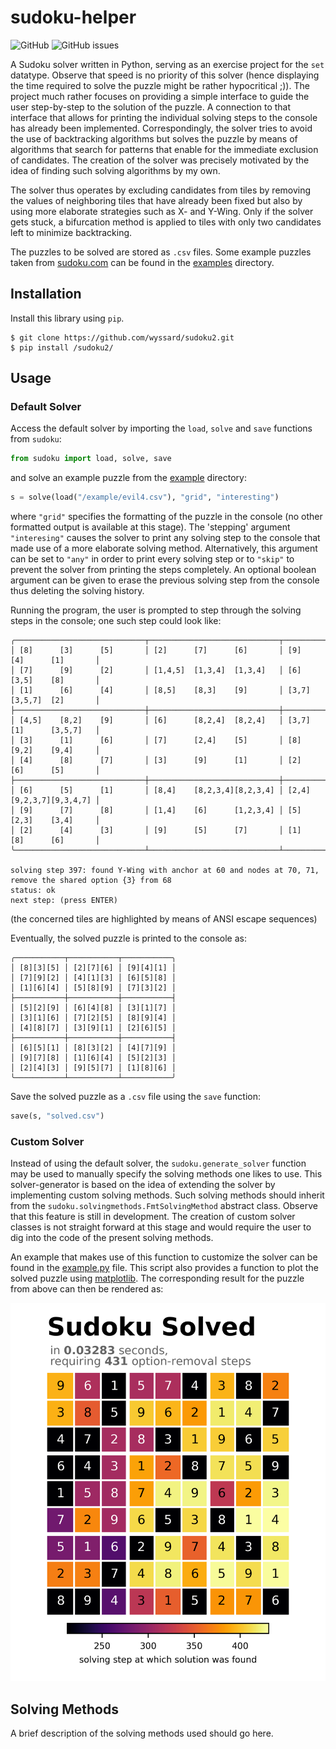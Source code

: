 # sudoku-helper

![GitHub](https://img.shields.io/github/license/wyssard/sudoku2) 
![GitHub issues](https://img.shields.io/github/issues/wyssard/sudoku2)


A Sudoku solver written in Python, serving as an exercise project for the `set` datatype. Observe that speed is no priority of this solver (hence displaying the time required to solve the puzzle might be rather hypocritical ;)). The project much rather focuses on providing a simple interface to guide the user step-by-step to the solution of the puzzle. A connection to that interface that allows for printing the individual solving steps to the console has already been implemented. Correspondingly, the solver tries to avoid the use of backtracking algorithms but solves the puzzle by means of algorithms that search for patterns that enable for the immediate exclusion of candidates. The creation of the solver was precisely motivated by the idea of finding such solving algorithms by my own.

The solver thus operates by excluding candidates from tiles by removing the values of neighboring tiles that have already been fixed but also by using more elaborate strategies such as X- and Y-Wing. Only if the solver gets stuck, a bifurcation method is applied to tiles with only two candidates left to minimize backtracking. 

The puzzles to be solved are stored as `.csv` files. Some example puzzles taken from [sudoku.com](https://www.sudoku.com) can be found in the [examples](/examples/) directory.



## Installation

Install this library using `pip`.

```shell
$ git clone https://github.com/wyssard/sudoku2.git
$ pip install /sudoku2/
```

## Usage

### Default Solver

Access the default solver by importing the `load`, `solve` and `save` functions from `sudoku`:

```python
from sudoku import load, solve, save 
```

and solve an example puzzle from the [example](/examples/) directory:

```python
s = solve(load("/example/evil4.csv"), "grid", "interesting")
```

where `"grid"` specifies the formatting of the puzzle in the console (no other formatted output is available at this stage). The 'stepping' argument `"interesing"` causes the solver to print any solving step to the console that made use of a more elaborate solving method. Alternatively, this argument can be set to `"any"` in order to print every solving step or to `"skip"` to prevent the solver from printing the steps completely. An optional boolean argument can be given to erase the previous solving step from the console thus deleting the solving history.

Running the program, the user is prompted to step through the solving steps in the console; one such step could look like:

```shell
╭─────────────────────────────┬─────────────────────────────┬─────────────────────────────╮
│ [8]      [3]      [5]       │ [2]      [7]      [6]       │ [9]      [4]      [1]       │
│ [7]      [9]      [2]       │ [1,4,5]  [1,3,4]  [1,3,4]   │ [6]      [3,5]    [8]       │
│ [1]      [6]      [4]       │ [8,5]    [8,3]    [9]       │ [3,7]    [3,5,7]  [2]       │
├─────────────────────────────┼─────────────────────────────┼─────────────────────────────┤
│ [4,5]    [8,2]    [9]       │ [6]      [8,2,4]  [8,2,4]   │ [3,7]    [1]      [3,5,7]   │
│ [3]      [1]      [6]       │ [7]      [2,4]    [5]       │ [8]      [9,2]    [9,4]     │
│ [4]      [8]      [7]       │ [3]      [9]      [1]       │ [2]      [6]      [5]       │
├─────────────────────────────┼─────────────────────────────┼─────────────────────────────┤
│ [6]      [5]      [1]       │ [8,4]    [8,2,3,4][8,2,3,4] │ [2,4]    [9,2,3,7][9,3,4,7] │
│ [9]      [7]      [8]       │ [1,4]    [6]      [1,2,3,4] │ [5]      [2,3]    [3,4]     │
│ [2]      [4]      [3]       │ [9]      [5]      [7]       │ [1]      [8]      [6]       │
╰─────────────────────────────┴─────────────────────────────┴─────────────────────────────╯

solving step 397: found Y-Wing with anchor at 60 and nodes at 70, 71, remove the shared option {3} from 68
status: ok
next step: (press ENTER)
```

(the concerned tiles are highlighted by means of ANSI escape sequences)

Eventually, the solved puzzle is printed to the console as:

```shell 
╭───────────┬───────────┬───────────╮
│ [8][3][5] │ [2][7][6] │ [9][4][1] │
│ [7][9][2] │ [4][1][3] │ [6][5][8] │
│ [1][6][4] │ [5][8][9] │ [7][3][2] │
├───────────┼───────────┼───────────┤
│ [5][2][9] │ [6][4][8] │ [3][1][7] │
│ [3][1][6] │ [7][2][5] │ [8][9][4] │
│ [4][8][7] │ [3][9][1] │ [2][6][5] │
├───────────┼───────────┼───────────┤
│ [6][5][1] │ [8][3][2] │ [4][7][9] │
│ [9][7][8] │ [1][6][4] │ [5][2][3] │
│ [2][4][3] │ [9][5][7] │ [1][8][6] │
╰───────────┴───────────┴───────────╯
```



Save the solved puzzle as a `.csv` file using the `save` function:

```python
save(s, "solved.csv")
```

### Custom Solver

Instead of using the default solver, the `sudoku.generate_solver` function may be used to manually specify the solving methods one likes to use. This solver-generator is based on the idea of extending the solver by implementing custom solving methods. Such solving methods should inherit from the `sudoku.solvingmethods.FmtSolvingMethod` abstract class. Observe that this feature is still in development. The creation of custom solver classes is not straight forward at this stage and would require the user to dig into the code of the present solving methods.

An example that makes use of this function to customize the solver can be found in the [example.py](/use/example.py) file. This script also provides a function to plot the solved puzzle using [matplotlib](https://github.com/matplotlib/matplotlib). The corresponding result for the puzzle from above can then be rendered as:

![solved.png](img/solved.png)

## Solving Methods

A brief description of the solving methods used should go here.
